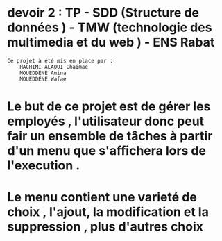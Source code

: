 
# devoir 2 : TP - SDD (Structure de données )  - TMW (technologie des multimedia et du web ) - ENS Rabat

	Ce projet à été mis en place par :  
		HACHIMI ALAOUI Chaimae
		MOUEDDENE Amina
		MOUEDDENE Wafae

#	Le but de ce projet est de gérer les employés , l'utilisateur donc peut fair un ensemble  de tâches à partir d'un menu que s'affichera lors de l'execution .

#	Le menu contient une varieté de choix  , l'ajout, la modification et la suppression  , plus d'autres choix